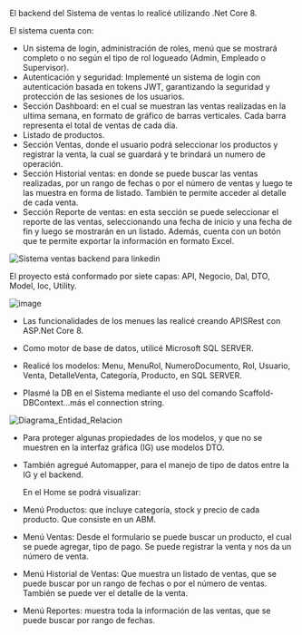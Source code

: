 El backend del Sistema de ventas lo realicé utilizando .Net Core 8. 

El sistema cuenta con:
* Un sistema de login, administración de roles, menú que se mostrará completo o no según el tipo de rol logueado (Admin, Empleado o Supervisor).
* Autenticación y seguridad: Implementé un sistema de login con autenticación basada en tokens JWT, garantizando la seguridad y protección de las sesiones de los usuarios.
* Sección Dashboard: en el cual se muestran las ventas realizadas en la ultima semana, en formato de gráfico de barras verticales. Cada barra representa el total de ventas de cada día.
* Listado de productos.
* Sección Ventas, donde el usuario podrá seleccionar los productos y registrar la venta, la cual se guardará y te brindará un numero de operación.
* Sección Historial ventas: en donde se puede buscar las ventas realizadas, por un rango de fechas o por el número de ventas y luego te las muestra en forma de listado. También te permite acceder al detalle de cada venta.
* Sección Reporte de ventas: en esta sección se puede seleccionar el reporte de las ventas, seleccionando una fecha de inicio y una fecha de fin y luego se mostrarán en un listado. Además, cuenta con un botón que te permite exportar la información en formato Excel.
  


![Sistema ventas backend para linkedin](https://github.com/user-attachments/assets/ff0832b6-3dc7-4e3c-90c1-fe61849ec6b9)




El proyecto está conformado por siete capas: API, Negocio, Dal, DTO, Model, Ioc, Utility.


![image](https://github.com/MarianelaCortina/SistemaVentasBackend/assets/73797352/b2980652-389c-4195-9e0f-a52155a640d8)


* Las funcionalidades de los menues las realicé creando APISRest con ASP.Net Core 8.
  
* Como motor de base de datos, utilicé Microsoft SQL SERVER.
  
* Realicé los modelos: Menu, MenuRol, NumeroDocumento, Rol, Usuario, Venta, DetalleVenta, Categoría, Producto, en SQL SERVER.
  
* Plasmé la DB en el Sistema mediante el uso del comando Scaffold-DBContext...más el connection string.


![Diagrama_Entidad_Relacion](https://github.com/MarianelaCortina/SistemaVentasBackend/assets/73797352/799d7185-5523-4c2f-b465-ae7414640880)


  
* Para proteger algunas propiedades de los modelos, y que no se muestren en la interfaz gráfica (IG) use modelos DTO.

* También agregué Automapper, para el manejo de tipo de datos entre la IG y el backend.

  En el Home se podrá visualizar:
  
- Menú Productos: que incluye categoría, stock y precio de cada producto. Que consiste en un ABM.
  
- Menú Ventas: Desde el formulario se puede buscar un producto, el cual se puede agregar, tipo de pago. Se puede registrar la venta y nos da un número de venta.
  
- Menú Historial de Ventas: Que muestra un listado de ventas, que se puede buscar por un rango de fechas o por el número de ventas. También se puede ver el detalle de la venta.
  
- Menú Reportes: muestra toda la información de las ventas, que se puede buscar por rango de fechas.
